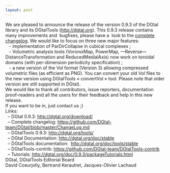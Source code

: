 ```yaml
---
layout: post
---
```


<div class="">We are pleased to announce the release of the version 0.9.3 of the DGtal library and its DGtalTools (<a class="" href="http://dgtal.org/">http://dgtal.org</a>). This 0.9.3 release contains many improvements and  bugfixes, please have a  look to the <a class="" href="https://github.com/DGtal-team/DGtal/blob/master/ChangeLog.md">complete changelog</a>. We would like to focus on three new major features:</div>
<div class=""></div>
<div class="">   - implementation of ParDirCollapse in cubical complexes ;</div>
<div class="">   - Volumetric analysis tools (VoronoiMap, PowerMap, —Reverse—DistanceTransformation and ReducedMedialAxis) now work on toroidal domains (with per-dimension periodicity specification) ;</div>
<div class="">   - a new version of the Vol format (Version 3) allowing compressed volumetric files (as efficient as PNG). You can convert your old Vol files to the new version using DGtalTools « convertVol » tool. Please note that older version are still supported in DGtal).</div>
<div class=""></div>
<div class="">We would like to thank all contributors, issue reporters, documentation proof-readers and all the users for their feedback and help in this new release.</div>
<div class=""></div>
<div class="">If you want to be in, just contact us ;)</div>
<div class=""></div>
<div class="">Links:</div>
<div class=""></div>
<div class="">  – DGtal 0.9.3: <a class="" href="http://dgtal.org/download/">http://dgtal.org/download/</a> <br class="" />  – Complete changelog: <a class="" href="https://github.com/DGtal-team/DGtal/blob/master/ChangeLog.md">https://github.com/DGtal-team/DGtal/blob/master/ChangeLog.md</a> <br class="" />  – DGtalTools 0.9.3: <a href="http://dgtal.org/tools/">http://dgtal.org/tools/</a> <br class="" />  – DGtal Documentation: <a href="http://dgtal.org/doc/stable">http://dgtal.org/doc/stable</a><br class="" />  – DGtalTools documentation:  <a href="http://dgtal.org/doc/tools/stable">http://dgtal.org/doc/tools/stable</a> <br class="" />  – DGtalTools-contrib: <a href="https://github.com/DGtal-team/DGtalTools-contrib">https://github.com/DGtal-team/DGtalTools-contrib</a> <br class="" />  – Tutorials: <a href="http://dgtal.org/doc/0.9.3/packageTutorials.html">http://dgtal.org/doc/0.9.3/packageTutorials.html</a></div>
<div class=""></div>
<div class="">DGtal, DGtalTools Editorial Board<br class="" />David Coeurjolly, Bertrand Kerautret, Jacques-Olivier Lachaud</div>

